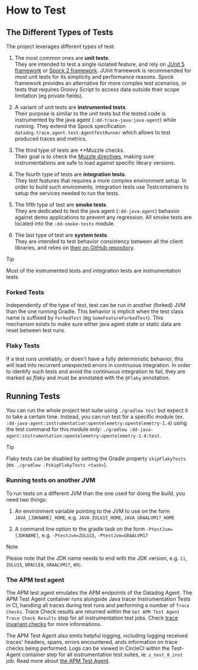 # How to Test

## The Different Types of Tests

The project leverages different types of test:

1. The most common ones are **unit tests**.  
They are intended to test a single isolated feature, and rely on [JUnit 5 framework](https://junit.org/junit5/docs/current/user-guide/) or [Spock 2 framework](https://spockframework.org/spock/docs/).
JUnit framework is recommended for most unit tests for its simplicity and performance reasons.
Spock framework provides an alternative for more complex test scenarios, or tests that requires Groovy Script to access data outside their scope limitation (eg private fields).

2. A variant of unit tests are **instrumented tests**.  
Their purpose is similar to the unit tests but the tested code is instrumented by the java agent (`:dd-trace-java:java-agent`) while running. They extend the Spock specification `datadog.trace.agent.test.AgentTestRunner` which allows to test produced traces and metrics.

3. The third type of tests are **Muzzle checks.  
Their goal is to check the [Muzzle directives](./how_instrumentations_work.md#muzzle), making sure instrumentations are safe to load against specific library versions.

3. The fourth type of tests are **integration tests**.  
They test features that requires a more complex environment setup.
In order to build such enviroments, integration tests use Testcontainers to setup the services needed to run the tests.

4. The fifth type of test are **smoke tests**.  
They are dedicated to test the java agent (`:dd-java-agent`) behavior against demo applications to prevent any regression. All smoke tests are located into the `:dd-smoke-tests` module. 

5. The last type of test are **system tests**.  
They are intended to test behavior consistency between all the client libraries, and relies on [their on GitHub repository](https://github.com/DataDog/system-tests).

> [!TIP]
> Most of the instrumented tests and integration tests are instrumentation tests.

### Forked Tests

Independently of the type of test, test can be run in another (forked) JVM than the one running Gradle.
This behavior is implicit when the test class name is suffixed by `ForkedTest` (eg `SomeFeatureForkedTest`). This mechanism exists to make sure either java agent state or static data are reset between test runs.

### Flaky Tests

If a test runs unreliably, or doen't have a fully deterministic behavior, this will lead into recurrent unexpected errors in continuous integration.
In order to identify such tests and avoid the continuous integration to fail, they are marked as _flaky_ and must be annotated with the `@Flaky` annotation.

## Running Tests

You can run the whole project test suite using `./gradlew test` but expect it to take a certain time.
Instead, you can run test for a specific module (ex. `:dd-java-agent:instrumentation:opentelemetry:opentelemetry-1.4`) using the test command for this module only: `./gradlew :dd-java-agent:instrumentation:opentelemetry:opentelemetry-1.4:test`.

> [!TIP]
> Flaky tests can be disabled by setting the Gradle property `skipFlakyTests` (ex. `./gradlew -PskipFlakyTests <task>`).

### Running tests on another JVM

To run tests on a different JVM than the one used for doing the build, you need two things:

1) An environment variable pointing to the JVM to use on the form `JAVA_[JDKNAME]_HOME`,
   e.g. `JAVA_ZULU15_HOME`, `JAVA_GRAALVM17_HOME`

2) A command line option to the gradle task on the form `-PtestJvm=[JDKNAME]`,
   e.g. `-PtestJvm=ZULU15`, `-PtestJvm=GRAALVM17`

> [!NOTE]
> Please note that the JDK name needs to end with the JDK version, e.g. `11`, `ZULU15`, `ORACLE8`, `GRAALVM17`, etc.

### The APM test agent

The APM test agent emulates the APM endpoints of the Datadog Agent.
The APM Test Agent container runs alongside Java tracer Instrumentation Tests in CI,
handling all traces during test runs and performing a number of `Trace Checks`.
Trace Check results are returned within the `Get APM Test Agent Trace Check Results` step for all instrumentation test jobs.
Check [trace invariant checks](https://github.com/DataDog/dd-apm-test-agent#trace-invariant-checks) for more informations.

The APM Test Agent also emits helpful logging, including logging received traces' headers, spans, errors encountered,
ands information on trace checks being performed. 
Logs can be viewed in CircleCI within the Test-Agent container step for all instrumentation test suites, ie: `z_test_8_inst` job.
Read more about [the APM Test Agent](https://github.com/datadog/dd-apm-test-agent#readme).
